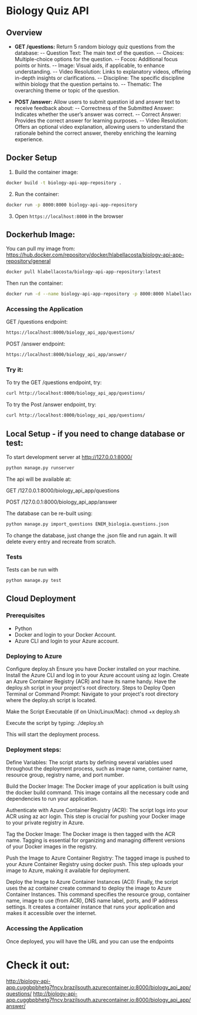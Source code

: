 # Biology Quiz API

## Overview
- **GET /questions:** Return 5 random biology quiz questions from the database:
-- Question Text: The main text of the question.
-- Choices: Multiple-choice options for the question.
-- Focos: Additional focus points or hints.
-- Image: Visual aids, if applicable, to enhance understanding.
-- Video Resolution: Links to explanatory videos, offering in-depth insights or clarifications.
-- Discipline: The specific discipline within biology that the question pertains to.
-- Thematic: The overarching theme or topic of the question.

- **POST /answer:** Allow users to submit question id and answer text to receive feedback about:
-- Correctness of the Submitted Answer: Indicates whether the user’s answer was correct.
-- Correct Answer: Provides the correct answer for learning purposes.
-- Video Resolution: Offers an optional video explanation, allowing users to understand the rationale behind the correct answer, thereby enriching the learning experience.


## Docker Setup

1. Build the container image:

```bash
docker build -t biology-api-app-repository .
```

2. Run the container:

```bash
docker run -p 8000:8000 biology-api-app-repository
```

3. Open `https://localhost:8000` in the browser

## Dockerhub Image:

You can pull my image from: https://hub.docker.com/repository/docker/hlabellacosta/biology-api-app-repository/general

```bash
docker pull hlabellacosta/biology-api-app-repository:latest
```

Then run the container:

```bash
docker run -d --name biology-api-app-repository -p 8000:8000 hlabellacosta/biology-api-app-repository:latest
```


### Accessing the Application

GET /questions endpoint: 
```bash
https://localhost:8000/biology_api_app/questions/
```

POST /answer endpoint: 
```bash
https://localhost:8000/biology_api_app/answer/
```

### Try it:

To try the GET /questions endpoint, try:
```bash
curl http://localhost:8000/biology_api_app/questions/
```

To try the Post /answer endpoint, try:
```bash
curl http://localhost:8000/biology_api_app/questions/
```



## Local Setup - if you need to change database or test:

To start development server at http://127.0.0.1:8000/

```bash
python manage.py runserver
```

The api will be available at:

GET /127.0.0.1:8000/biology_api_app/questions

POST /127.0.0.1:8000/biology_api_app/answer

The database can be re-built using:

```bash
python manage.py import_questions ENEM_biologia.questions.json
```

To change the database, just change the .json file and run again. It will delete every entry and recreate from scratch.

### Tests

Tests can be run with

```bash
python manage.py test
```


## Cloud Deployment

### Prerequisites

- Python
- Docker and login to your Docker Account.
- Azure CLI and login to your Azure account.

### Deploying to Azure

Configure deploy.sh
Ensure you have Docker installed on your machine.
Install the Azure CLI and log in to your Azure account using az login.
Create an Azure Container Registry (ACR) and have its name handy.
Have the deploy.sh script in your project's root directory.
Steps to Deploy
Open Terminal or Command Prompt:
Navigate to your project's root directory where the deploy.sh script is located.

Make the Script Executable (if on Unix/Linux/Mac):
chmod +x deploy.sh

Execute the script by typing:
./deploy.sh

This will start the deployment process.

### Deployment steps:

Define Variables:
The script starts by defining several variables used throughout the deployment process, such as image name, container name, resource group, registry name, and port number.

Build the Docker Image:
The Docker image of your application is built using the docker build command. This image contains all the necessary code and dependencies to run your application.

Authenticate with Azure Container Registry (ACR):
The script logs into your ACR using az acr login. This step is crucial for pushing your Docker image to your private registry in Azure.

Tag the Docker Image:
The Docker image is then tagged with the ACR name. Tagging is essential for organizing and managing different versions of your Docker images in the registry.

Push the Image to Azure Container Registry:
The tagged image is pushed to your Azure Container Registry using docker push. This step uploads your image to Azure, making it available for deployment.

Deploy the Image to Azure Container Instances (ACI):
Finally, the script uses the az container create command to deploy the image to Azure Container Instances. This command specifies the resource group, container name, image to use (from ACR), DNS name label, ports, and IP address settings. It creates a container instance that runs your application and makes it accessible over the internet.

### Accessing the Application

Once deployed, you will have the URL and you can use the endpoints

# Check it out:

http://biology-api-app.cuggbpbhetg7fncv.brazilsouth.azurecontainer.io:8000/biology_api_app/questions/
http://biology-api-app.cuggbpbhetg7fncv.brazilsouth.azurecontainer.io:8000/biology_api_app/answer/

